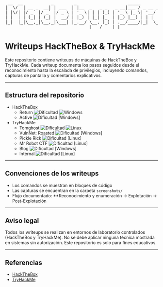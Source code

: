 
<pre>
 __  __           _        _                    _____         _____   
|  \/  | __ _  __| | ___  | |__  _   _ _   _ __|___ / _ __ __|___  |  
| |\/| |/ _` |/ _` |/ _ \ | '_ \| | | (_) | '_ \ |_ \| '__/ _ \ / /   
| |  | | (_| | (_| |  __/ | |_) | |_| |_  | |_) |__) | | |  __// /    
|_|  |_|\__,_|\__,_|\___| |_.__/ \__, (_) | .__/____/|_|  \___/_/____ 
                                 |___/    |_|                  |_____|
</pre>




# Writeups HackTheBox & TryHackMe

Este repositorio contiene writeups de máquinas de HackTheBox y TryHackMe. Cada writeup documenta los pasos seguidos desde el reconocimiento hasta la escalada de privilegios, incluyendo comandos, capturas de pantalla y comentarios explicativos.

---

## Estructura del repositorio

- HackTheBox
    - Return ![Dificultad](https://img.shields.io/badge/Dificultad-Easy-green) ![Windows](https://img.shields.io/badge/OS-Windows-blue)
    - Active ![Dificultad](https://img.shields.io/badge/Dificultad-Easy-green) [Windows]
- TryHackMe
    - Tomghost ![Dificultad](https://img.shields.io/badge/Dificultad-Easy-green) ![Linux](https://img.shields.io/badge/OS-Linux-purple)
    - VulnNet: Roasted ![Dificultad](https://img.shields.io/badge/Dificultad-Easy-green) [Windows]
    - Pickle Rick ![Dificultad](https://img.shields.io/badge/Dificultad-Easy-green) [Linux]
    - Mr Robot CTF ![Dificultad](https://img.shields.io/badge/Dificultad-Medium-yellow) [Linux]
    - Blog ![Dificultad](https://img.shields.io/badge/Dificultad-Medium-yellow) [Windows]
    - Internal ![Dificultad](https://img.shields.io/badge/Dificultad-Hard-red) [Linux]

---

## Convenciones de los writeups

- Los comandos se muestran en bloques de código
- Las capturas se encuentran en la carpeta `screenshots/`
- Flujo documentado: **Reconocimiento y enumeración → Explotación → Post-Explotación 

---

## Aviso legal

Todos los writeups se realizan en entornos de laboratorio controlados (HackTheBox y TryHackMe). 
No se debe aplicar ninguna técnica mostrada en sistemas sin autorización. Este repositorio es solo para fines educativos.

---

## Referencias

- [HackTheBox](https://www.hackthebox.eu)
- [TryHackMe](https://tryhackme.com)
